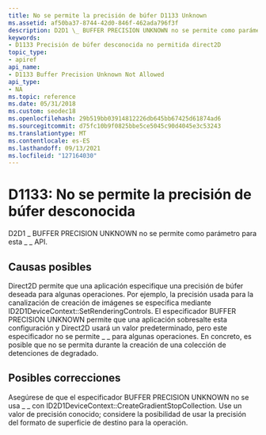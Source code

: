 ```yaml
---
title: No se permite la precisión de búfer D1133 Unknown
ms.assetid: af50ba37-8744-42d0-846f-462ada796f3f
description: D2D1 \_ BUFFER PRECISION UNKNOWN no se permite como parámetro para esta \_ \_ API.
keywords:
- D1133 Precisión de búfer desconocida no permitida direct2D
topic_type:
- apiref
api_name:
- D1133 Buffer Precision Unknown Not Allowed
api_type:
- NA
ms.topic: reference
ms.date: 05/31/2018
ms.custom: seodec18
ms.openlocfilehash: 29b519bb03914812226db645bb67425d61874ad6
ms.sourcegitcommit: d75fc10b9f0825bbe5ce5045c90d4045e3c53243
ms.translationtype: MT
ms.contentlocale: es-ES
ms.lasthandoff: 09/13/2021
ms.locfileid: "127164030"
---
```

# <a name="d1133-buffer-precision-unknown-not-allowed"></a>D1133: No se permite la precisión de búfer desconocida

D2D1 \_ BUFFER PRECISION UNKNOWN no se permite como parámetro para esta \_ \_ API.






 

## <a name="possible-causes"></a>Causas posibles

Direct2D permite que una aplicación especifique una precisión de búfer deseada para algunas operaciones. Por ejemplo, la precisión usada para la canalización de creación de imágenes se especifica mediante ID2D1DeviceContext::SetRenderingControls. El especificador BUFFER PRECISION UNKNOWN permite que una aplicación sobresalte esta configuración y Direct2D usará un valor predeterminado, pero este especificador no se permite \_ \_ para algunas operaciones. En concreto, es posible que no se permita durante la creación de una colección de detenciones de degradado.

## <a name="possible-fixes"></a>Posibles correcciones

Asegúrese de que el especificador BUFFER PRECISION UNKNOWN no se usa \_ \_ con ID2D1DeviceContext::CreateGradientStopCollection. Use un valor de precisión conocido; considere la posibilidad de usar la precisión del formato de superficie de destino para la operación.

 

 




